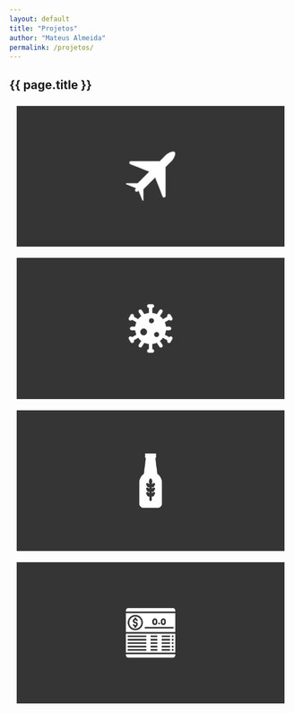 ```yaml
---
layout: default
title: "Projetos"
author: "Mateus Almeida"
permalink: /projetos/
---
```


<script src="https://code.jquery.com/jquery-3.6.3.min.js" integrity="sha256-pvPw+upLPUjgMXY0G+8O0xUf+/Im1MZjXxxgOcBQBXU=" crossorigin="anonymous"></script>

<style>
  @import url('https://cdnjs.cloudflare.com/ajax/libs/font-awesome/6.2.1/css/all.min.css')
</style>

<style>
.portfolio {
  font-family: monospace; 
}

.heading {
  text-align: center;
}

.heading::after {
  content: "";
  display: block;
  height: 0.13em;
  width: 2.75em;
  margin: 0.08em auto 0 auto;
  background-color: #222;
}

.showcase {
  display: grid;
  grid-template-columns: repeat(2, 1fr);
  grid-gap: 10px;
  width: 95%;
  margin: 3% auto 0 auto;
}

.item {
  display: block;
  position: relative;
  overflow: hidden;
  width: 100%;
  min-width: 300px;
  box-shadow: 0px 0px 0px rgba(0, 0, 0, 0.3);
}

.item:hover .item:active .img {
  filter: blur(2px);
  transform: scale(1.05);
}

.img {
	display: block;
	height: 100%;
	width: 100%;
	-o-object-fit: cover;
	object-fit: cover;
  transition: all 0.3s ease-in-out;
}

.overlay {
  border: 3.5px solid #353535;
  height: 100%;
  width: 100%;
  position: absolute;
  top: 0;
  left: 0;
  transition: all 0.3s ease-in-out;
   
}
.overlay:hover{
  background-color: rgba(0, 0, 0, 0.8);
}
.overlay:hover .text {
  opacity: 1;
  visibility: visible;
  transform: translateY(-50%);
  transition: all 0.5s ease-in-out;
}

.hover_effect {
  opacity: 1;
  visibility: visible;
  transform: translateY(-50%);
  transition: all 0.5s ease-in-out;
}


.text {
  text-align: justify;
  padding-left: 5%;
  padding-right: 5%;
  padding: 0 5% auto 0;
  top: 50%;
  font-size: 65%;
  position: relative;
  transform: translateY(-10%);
  opacity: 0;
  visibility: hidden;
  font-weight: bolder;
  color: white;
  transition: all 0.3s ease-in-out;
}

.category {
  text-align: center;
  font-size: 65%;
  width: 100%;
  padding: 2% 5% 2% 5%;
  background-color: white;
  top: 2.8%;
  transform: translateY(-10%);
  position: absolute;
  opacity: 0;
  font-weight: bolder;
  visibility: hidden;
  color: #353535;
}

.keywords {
  text-align: bottom;
  font-size: 50%;
  padding: 2% 5% 2% 5%;
  transform: translateY(-10%);
  position: absolute;
  top: 85%;
  opacity: 0;
  font-weight: normal;
  visibility: hidden;
  text-align: left;
}

.overlay:hover, .overlay:active {
-webkit-tap-highlight-color: rgba(0,0,0,0);
-webkit-user-select: none;
-webkit-touch-callout: none;
}

@media screen and (max-width: 1200px) {
  .showcase {
    grid-template-columns: auto;
    grid-gap: 20px 0;
    margin-top: 5%;
  }
}
@media screen and (max-width: 600px) {
  .showcase {
    width: 100%;
  }
}

</style>
<script>

document.addEventListener("touchstart", function(){}, true);

</script>

<div class="tags-header">
  <h2 class="tags-header-title">{{ page.title }}</h2>
  <div class="tags-header-line"></div>
</div>

<!--
<i class="fa-solid fa-code"></i>&nbsp;
<i class="fa-solid fa-chart-simple"></i>&nbsp;
<i class="fa-solid fa-chart-line"></i>&nbsp;
<i class="fa-solid fa-circle-nodes"></i>&nbsp;
<i class="fa-solid fa-scroll"></i>&nbsp;
<i class="fa-solid fa-image"></i>&nbsp;
<i class="fa-solid fa-comments"></i>&nbsp;
<i class="fa-solid fa-robot"></i>&nbsp;
<i class="fa-solid fa-brain"></i>&nbsp;
<i class="fa-sharp fa-solid fa-browser"></i>&nbsp;

  Análise Exploratória de Dados
  Machine Learning
  Deep Learning
  Visão Computacional  
-->

<section class="portfolio">  
  <div class="showcase">
    <a href="https://colab.research.google.com/github/imsouza/airplane-crash/blob/main/EDA%20-%20Airplane%20Crash.ipynb" aria-haspopup="true" target="_blank" onclick="" class="item">
      <img src="/assets/portfolio/airplane.png" alt="Count of crashes by Year" class="img">
      <div class="overlay">
        <p class="text">
          Exploração dos dados de acidentes aéreos mundiais de 1908 a 2009 utilizando técnicas de análise de causalidade e PCA em séries temporais para identificar padrões e tendências relacionadas às fatalidades.
          <br>
          <p class="text keywords">Palavras-chave: Airplane, Time Series, EDA, PCA, Kmeans, Granger Causality</p>
        </p>
        <p class="text category">
          <i class="fa-solid fa-chart-line"></i>&nbsp;Análise Exploratória de Dados
        </p>
      </div>
    </a>
    <a href="https://colab.research.google.com/drive/1BF-CC7_g5wiY7XqKjYl65FS5m8bDJhM1?usp=sharing" aria-haspopup="true" target="_blank" onclick="" class="item">
      <img src="/assets/portfolio/covid.png" alt="Covid-19 Analysis" class="img">
      <div class="overlay">
        <p class="text">
          Modelo preditivo sobre a evolução da Covid-19 no Espírito Santo, considerando fatores como tendência, sazonalidade, erro, ciclicidade e autocorrelação. O objetivo é obter uma visão aprofundada da evolução da pandemia e seu impacto na região.
          <br>
          <p class="text keywords">Palavras-chave: Time Series, Machine Learning, Covid-19, Previsões</p>
        </p>
        <p class="text category">
          <i class="fa-solid fa-robot"></i>&nbsp;Machine Learning
        </p>
      </div>
    </a>
    <a href="#" onclick="" target="_blank" class="item">
      <img src="/assets/portfolio/beer.png" alt="Beer Analysis" class="img">
      <div class="overlay">
        <p class="text">
          <dev style="font-size: 85%; font-weight: bolder;color: crimson;">[EM DESENVOLVIMENTO]</dev><br>
          Modelo regressivo para previsão do consumo de cerveja no estado de São Paulo. O objetivo é fornecer uma previsão precisa do consumo de cerveja que possam impactar a demanda levando em consideração os dados de finais de semana, chuva, consumo em litros e temperatura.
          <br>
          <p class="text keywords">Palavras-chave: Regressão Linear, Estatística, Cerveja</p>
        </p>
        <p class="text category">
          <i class="fa-solid fa-robot"></i>&nbsp;Machine Learning
        </p>
      </div>
    </a>
    <a href="https://github.com/imsouza/account-balance" onclick="" target="_blank" class="item">
      <img src="/assets/portfolio/accb.png" alt="Account balance" class="img">
      <div class="overlay">
        <p class="text">
          Este projeto envolve a criação de um sistema de conta bancária usando o framework Laravel. Ele permitirá aos usuários gerenciar suas finanças de maneira fácil, incluindo funcionalidades como transferências, pagamentos, depósito, saque e visualização de extrato.
          <br>
          <p class="text keywords">Palavras-chave: Laravel, Conta Bancária, CRUD, Sistema</p>
        </p>
        <p class="text category">
          <i class="fa-solid fa-desktop"></i>&nbsp;Desenvolvimento Web
        </p>
      </div>
    </a>
  </div>
</section>
